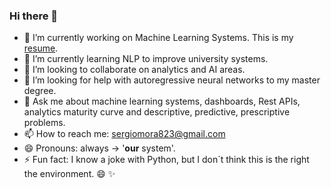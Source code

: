 ### Hi there 👋

- 🔭 I’m currently working on Machine Learning Systems. This is my [resume](https://www.canva.com/design/DADhSYqSGD4/1rn2crvsGf4aLQNChQLlJA/view?utm_content=DADhSYqSGD4&utm_campaign=designshare&utm_medium=link&utm_source=sharebutton).
- 🌱 I’m currently learning NLP to improve university systems.
- 👯 I’m looking to collaborate on analytics and AI areas.
- 🤔 I’m looking for help with autoregressive neural networks to my master degree.
- 💬 Ask me about machine learning systems, dashboards, Rest APIs, analytics maturity curve and descriptive, predictive, prescriptive problems.
- 📫 How to reach me: sergiomora823@gmail.com
- 😄 Pronouns: always -> '**our** system'.
- ⚡ Fun fact: I know a joke with Python, but I don´t think this is the right the environment. :smile: ✨

